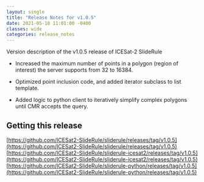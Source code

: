 ```yaml
---
layout: single
title: "Release Notes for v1.0.5"
date: 2021-05-18 11:01:00 -0400
classes: wide
categories: release_notes
---
```


Version description of the v1.0.5 release of ICESat-2 SlideRule

* Increased the maximum number of points in a polygon (region of interest) the server supports from 32 to 16384. 

* Optimized point inclusion code, and added iterator subclass to list template.

* Added logic to python client to iteratively simplify complex polygons until CMR accepts the query.


## Getting this release

[https://github.com/ICESat2-SlideRule/sliderule/releases/tag/v1.0.5](https://github.com/ICESat2-SlideRule/sliderule/releases/tag/v1.0.5)  
[https://github.com/ICESat2-SlideRule/sliderule-icesat2/releases/tag/v1.0.5](https://github.com/ICESat2-SlideRule/sliderule-icesat2/releases/tag/v1.0.5)  
[https://github.com/ICESat2-SlideRule/sliderule-python/releases/tag/v1.0.5](https://github.com/ICESat2-SlideRule/sliderule-python/releases/tag/v1.0.5)  


